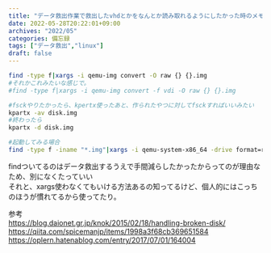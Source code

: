 ```yaml
---
title: "データ救出作業で救出したvhdとかをなんとか読み取れるようにしたかった時のメモ"
date: 2022-05-28T20:22:01+09:00
archives: "2022/05"
categories: 備忘録
tags: ["データ救出","linux"]
draft: false
---
```

```bash
find -type f|xargs -i qemu-img convert -O raw {} {}.img  
#それかこれみたいな感じで。  
#find -type f|xargs -i qemu-img convert -f vdi -O raw {} {}.img  
```  
```bash
#fsckやりたかったら、kpertx使ったあと、作られたやつに対してfsckすればいいみたい
kpartx -av disk.img  
#終わったら  
kpartx -d disk.img
```
```bash
#起動してみる場合
find -type f -iname "*.img"|xargs -i qemu-system-x86_64 -drive format=raw,file={}  
```
findついてるのはデータ救出するうえで手間減らしたかったからってのが理由なため、別になくたっていい  
それと、xargs使わなくてもいける方法あるの知ってるけど、個人的にはこっちのほうが慣れてるから使ってたり。  
  
参考  
https://blog.daionet.gr.jp/knok/2015/02/18/handling-broken-disk/  
https://qiita.com/spicemanjp/items/1998a3f68cb369651584  
https://oplern.hatenablog.com/entry/2017/07/01/164004  
<!--more-->